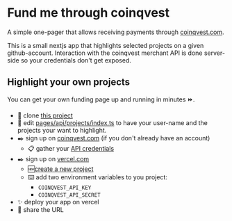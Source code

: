 # Fund me through coinqvest
A simple one-pager that allows receiving payments through [coinqvest.com](https://coinqvest.com).

This is a small nextjs app that highlights selected projects on a given github-account. Interaction with the
coinqvest merchant API is done server-side so your credentials don't get exposed.

## Highlight your own projects
You can get your own funding page up and running in minutes ⏩. 
- 🧬 clone [this project](https://github.com/hanseartic/fund-through-coinqvest)
- 📝 edit [pages/api/projects/index.ts](pages/api/projects/index.ts) to have your user-name and the projects your want to highlight.
- ✒️ sign up on [coinqvest.com](https://coinqvest.com) (if you don't already have an account)
    - 📋 gather your [API credentials](https://www.coinqvest.com/en/api-settings#apiCredentials)
- ✒️ sign up on [vercel.com](https://vercel.com)
  - 🆕[create a new project](https://vercel.com/new)
  - ⌨️ add two environment variables to you project:
    - ```COINQVEST_API_KEY```
    - ```COINQVEST_API_SECRET```
- ✨ deploy your app on vercel
- 📡 share the URL
